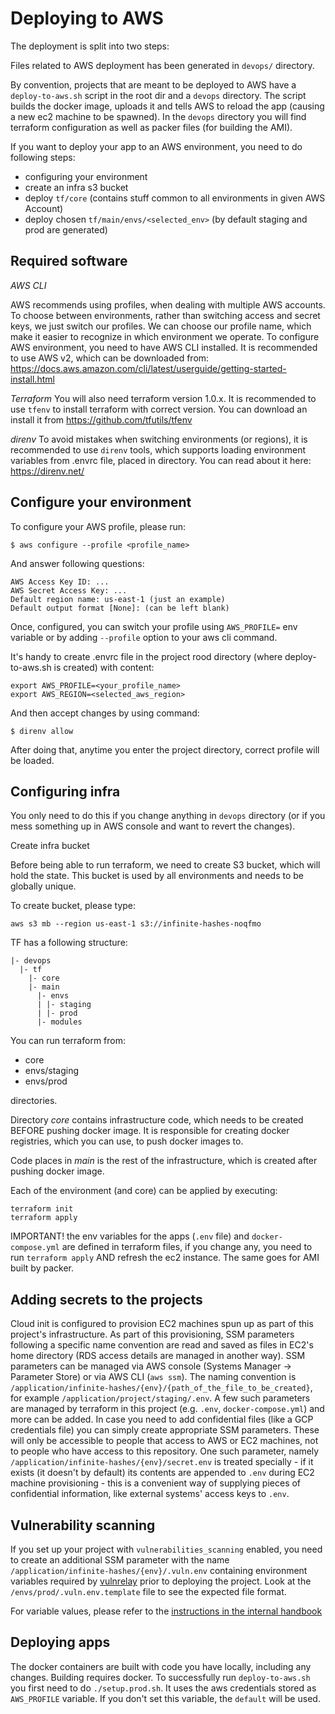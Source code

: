 # Deploying to AWS

The deployment is split into two steps:

Files related to AWS deployment has been generated in `devops/` directory.

By convention, projects that are meant to be deployed to AWS have a `deploy-to-aws.sh` script in the root dir and a `devops` directory.
The script builds the docker image, uploads it and tells AWS to reload the app (causing a new ec2 machine to be spawned).
In the `devops` directory you will find terraform configuration as well as packer files (for building the AMI).

If you want to deploy your app to an AWS environment, you need to do following steps:

- configuring your environment
- create an infra s3 bucket
- deploy `tf/core` (contains stuff common to all environments in given AWS Account)
- deploy chosen `tf/main/envs/<selected_env>` (by default staging and prod are generated)

## Required software

*AWS CLI*

AWS recommends using profiles, when dealing with multiple AWS accounts.
To choose between environments, rather than switching access and secret keys, we just switch our profiles.
We can choose our profile name, which make it easier to recognize in which environment we operate.
To configure AWS environment, you need to have AWS CLI installed.
It is recommended to use AWS v2, which can be downloaded from:
<https://docs.aws.amazon.com/cli/latest/userguide/getting-started-install.html>

*Terraform* You will also need terraform version 1.0.x. It is recommended to use `tfenv` to install terraform with correct version.
You can download an install it from <https://github.com/tfutils/tfenv>

*direnv* To avoid mistakes when switching environments (or regions), it is recommended to use `direnv` tools, which supports loading environment variables from .envrc file, placed in directory.
You can read about it here:
<https://direnv.net/>

## Configure your environment

To configure your AWS profile, please run:

```
$ aws configure --profile <profile_name>
```

And answer following questions:

```
AWS Access Key ID: ...
AWS Secret Access Key: ...
Default region name: us-east-1 (just an example)
Default output format [None]: (can be left blank)
```

Once, configured, you can switch your profile using `AWS_PROFILE=` env variable or by adding `--profile` option to your aws cli command.

It's handy to create .envrc file in the project rood directory (where deploy-to-aws.sh is created) with content:

```
export AWS_PROFILE=<your_profile_name>
export AWS_REGION=<selected_aws_region>
```

And then accept changes by using command:

```
$ direnv allow
```

After doing that, anytime you enter the project directory, correct profile will be loaded.

## Configuring infra

You only need to do this if you change anything in `devops` directory (or if you mess something up in AWS console and want to revert the changes).

Create infra bucket

Before being able to run terraform, we need to create S3 bucket, which will hold the state.
This bucket is used by all environments and needs to be globally unique.

To create bucket, please type:

```
aws s3 mb --region us-east-1 s3://infinite-hashes-noqfmo
```

TF has a following structure:

```
|- devops
  |- tf
    |- core
    |- main
      |- envs
      | |- staging
      | |- prod
      |- modules
```

You can run terraform from:

- core
- envs/staging
- envs/prod

directories.

Directory *core* contains infrastructure code, which needs to be created BEFORE pushing docker image.
It is responsible for creating docker registries, which you can use, to push docker images to.

Code places in *main* is the rest of the infrastructure, which is created after pushing docker image.

Each of the environment (and core) can be applied by executing:

```
terraform init
terraform apply
```

IMPORTANT! the env variables for the apps (`.env` file) and `docker-compose.yml` are defined in terraform files, if you change any, you need to run `terraform apply` AND refresh the ec2 instance.
The same goes for AMI built by packer.

## Adding secrets to the projects

Cloud init is configured to provision EC2 machines spun up as part of this project's infrastructure.
As part of this provisioning, SSM parameters following a specific name convention are read and saved as files in EC2's home directory (RDS access details are managed in another way).
SSM parameters can be managed via AWS console (Systems Manager -> Parameter Store) or via AWS CLI (`aws ssm`).
The naming convention is `/application/infinite-hashes/{env}/{path_of_the_file_to_be_created}`, for example `/application/project/staging/.env`.
A few such parameters are managed by terraform in this project (e.g. `.env`, `docker-compose.yml`) and more can be added.
In case you need to add confidential files (like a GCP credentials file) you can simply create appropriate SSM parameters.
These will only be accessible to people that access to AWS or EC2 machines, not to people who have access to this repository.
One such parameter, namely `/application/infinite-hashes/{env}/secret.env` is treated specially - if it exists (it doesn't by default) its contents are appended to `.env` during EC2 machine provisioning - this is a convenient way of supplying pieces of confidential information, like external systems' access keys to `.env`.

## Vulnerability scanning
If you set up your project with `vulnerabilities_scanning` enabled, you need to create an additional SSM parameter with the name `/application/infinite-hashes/{env}/.vuln.env` containing environment variables required by [vulnrelay](https://github.com/reef-technologies/vulnrelay) prior to deploying the project. Look at the `/envs/prod/.vuln.env.template` file to see the expected file format.

For variable values, please refer to the [instructions in the internal handbook](https://github.com/reef-technologies/internal-handbook/blob/master/vuln_management.md)

## Deploying apps

The docker containers are built with code you have locally, including any changes.
Building requires docker.
To successfully run `deploy-to-aws.sh` you first need to do `./setup.prod.sh`.
It uses the aws credentials stored as `AWS_PROFILE` variable.
If you don't set this variable, the `default` will be used.
